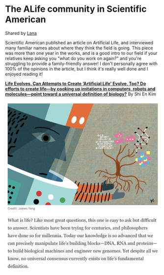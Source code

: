 # The ALife community in Scientific American
Shared by [Lana](https://mstdn.science/home)

Scientific American published an article on Artificial Life, and interviewed many familiar names about where they think the field is going.
This piece was more than one year in the works, and is a good intro to our field if your relatives keep asking you "what do you work on again?" and you're struggling to provide a family-friendly answer!
I don't personally agree with 100% of the opinions in the article, but I think it's really well done and I enjoyed reading it!

[**Life Evolves. Can Attempts to Create ‘Artificial Life’ Evolve, Too?
Do efforts to create life—by cooking up imitations in computers, robots and molecules—point toward a universal definition of biology?**](https://www.scientificamerican.com/article/life-evolves-can-attempts-to-create-artificial-life-evolve-too/)
By Shi En Kim

![Screenshot of the first paragraph of the article](images/sciam.png?h=100)


